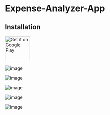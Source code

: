 # Expense-Analyzer-App

## Installation

[<img src="https://play.google.com/intl/en_us/badges/images/generic/en-play-badge.png"
alt="Get it on Google Play"
height="80">](https://play.google.com/store/apps/details?id=com.suc.toe.toe_tack_tick&pli=1)


![image](https://github.com/indresh149/Expense-Analyzer-App/assets/76736055/fb16702e-722e-4af9-b266-2114b16cadfb)


![image](https://github.com/indresh149/Expense-Analyzer-App/assets/76736055/669ccecc-97ac-43ce-9dbf-728b2a4b10f8)


![image](https://github.com/indresh149/Expense-Analyzer-App/assets/76736055/28617016-b155-413b-9489-f2ec25c45fd3)


![image](https://github.com/indresh149/Expense-Analyzer-App/assets/76736055/12224f39-d55a-458c-bcc3-236207d2752b)


![image](https://github.com/indresh149/Expense-Analyzer-App/assets/76736055/da479ab1-98dc-4d3a-94fc-33004c69abfd)

